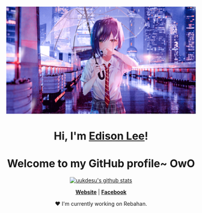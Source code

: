 <p align="center">
  <a href="#"><img src="banner.png" alt="Uuk Banner"></a>
</p>

<h1 align="center">Hi, I'm <a href="https://www.edisonlee55.com">Edison Lee</a>!</h1>
<h1 align="center">Welcome to my GitHub profile~ OwO</h1>

<p align="center">
  <a href="https://github.com/uukdesu"><img src="https://github-readme-stats.vercel.app/api?username=uukdesu&hide_border=true&show_icons=true" alt="uukdesu's github stats"></a>
</p>

<p align="center">
  <strong><a href="https://www.aizunime.xyz">Website</a></strong> |
  <strong><a href="https://facebook.com/uuk.arif">Facebook</a></strong>
</p>

<p align="center">❤ I'm currently working on Rebahan.</p>

<!--
**uukdesu/uukdesu** is a ✨ _special_ ✨ repository because its `README.md` (this file) appears on your GitHub profile.

Here are some ideas to get you started:

- 🔭 I’m currently working on ...
- 🌱 I’m currently learning ...
- 👯 I’m looking to collaborate on ...
- 🤔 I’m looking for help with ...
- 💬 Ask me about ...
- 📫 How to reach me: ...
- 😄 Pronouns: ...
- ⚡ Fun fact: ...
-->
